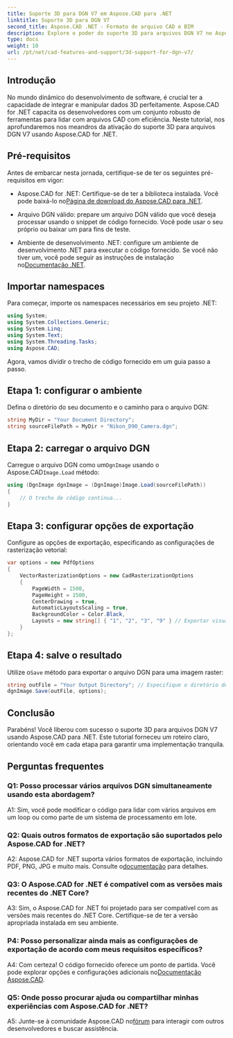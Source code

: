 ```yaml
---
title: Suporte 3D para DGN V7 em Aspose.CAD para .NET
linktitle: Suporte 3D para DGN V7
second_title: Aspose.CAD .NET - Formato de arquivo CAD e BIM
description: Explore o poder do suporte 3D para arquivos DGN V7 no Aspose.CAD for .NET. Siga nosso guia passo a passo para integrar e manipular arquivos CAD sem esforço.
type: docs
weight: 10
url: /pt/net/cad-features-and-support/3d-support-for-dgn-v7/
---
```

## Introdução

No mundo dinâmico do desenvolvimento de software, é crucial ter a capacidade de integrar e manipular dados 3D perfeitamente. Aspose.CAD for .NET capacita os desenvolvedores com um conjunto robusto de ferramentas para lidar com arquivos CAD com eficiência. Neste tutorial, nos aprofundaremos nos meandros da ativação do suporte 3D para arquivos DGN V7 usando Aspose.CAD for .NET.

## Pré-requisitos

Antes de embarcar nesta jornada, certifique-se de ter os seguintes pré-requisitos em vigor:

-  Aspose.CAD for .NET: Certifique-se de ter a biblioteca instalada. Você pode baixá-lo no[Página de download do Aspose.CAD para .NET](https://releases.aspose.com/cad/net/).

- Arquivo DGN válido: prepare um arquivo DGN válido que você deseja processar usando o snippet de código fornecido. Você pode usar o seu próprio ou baixar um para fins de teste.

- Ambiente de desenvolvimento .NET: configure um ambiente de desenvolvimento .NET para executar o código fornecido. Se você não tiver um, você pode seguir as instruções de instalação no[Documentação .NET](https://docs.microsoft.com/en-us/dotnet/core/install/).

## Importar namespaces

Para começar, importe os namespaces necessários em seu projeto .NET:

```csharp
using System;
using System.Collections.Generic;
using System.Linq;
using System.Text;
using System.Threading.Tasks;
using Aspose.CAD;
```

Agora, vamos dividir o trecho de código fornecido em um guia passo a passo.

## Etapa 1: configurar o ambiente

Defina o diretório do seu documento e o caminho para o arquivo DGN:

```csharp
string MyDir = "Your Document Directory";
string sourceFilePath = MyDir + "Nikon_D90_Camera.dgn";
```

## Etapa 2: carregar o arquivo DGN

 Carregue o arquivo DGN como um`DgnImage` usando o Aspose.CAD`Image.Load` método:

```csharp
using (DgnImage dgnImage = (DgnImage)Image.Load(sourceFilePath))
{
    // O trecho de código continua...
}
```

## Etapa 3: configurar opções de exportação

Configure as opções de exportação, especificando as configurações de rasterização vetorial:

```csharp
var options = new PdfOptions
{
    VectorRasterizationOptions = new CadRasterizationOptions
    {
        PageWidth = 1500,
        PageHeight = 1500,
        CenterDrawing = true,
        AutomaticLayoutsScaling = true,
        BackgroundColor = Color.Black,
        Layouts = new string[] { "1", "2", "3", "9" } // Exportar visualizações específicas
    }
};
```

## Etapa 4: salve o resultado

 Utilize o`Save` método para exportar o arquivo DGN para uma imagem raster:

```csharp
string outFile = "Your Output Directory"; // Especifique o diretório de saída
dgnImage.Save(outFile, options);
```

## Conclusão

Parabéns! Você liberou com sucesso o suporte 3D para arquivos DGN V7 usando Aspose.CAD para .NET. Este tutorial forneceu um roteiro claro, orientando você em cada etapa para garantir uma implementação tranquila.

## Perguntas frequentes

### Q1: Posso processar vários arquivos DGN simultaneamente usando esta abordagem?

A1: Sim, você pode modificar o código para lidar com vários arquivos em um loop ou como parte de um sistema de processamento em lote.

### Q2: Quais outros formatos de exportação são suportados pelo Aspose.CAD for .NET?

 A2: Aspose.CAD for .NET suporta vários formatos de exportação, incluindo PDF, PNG, JPG e muito mais. Consulte o[documentação](https://reference.aspose.com/cad/net/) para detalhes.

### Q3: O Aspose.CAD for .NET é compatível com as versões mais recentes do .NET Core?

A3: Sim, o Aspose.CAD for .NET foi projetado para ser compatível com as versões mais recentes do .NET Core. Certifique-se de ter a versão apropriada instalada em seu ambiente.

### P4: Posso personalizar ainda mais as configurações de exportação de acordo com meus requisitos específicos?

 A4: Com certeza! O código fornecido oferece um ponto de partida. Você pode explorar opções e configurações adicionais no[Documentação Aspose.CAD](https://reference.aspose.com/cad/net/).

### Q5: Onde posso procurar ajuda ou compartilhar minhas experiências com Aspose.CAD for .NET?

A5: Junte-se à comunidade Aspose.CAD no[fórum](https://forum.aspose.com/c/cad/19) para interagir com outros desenvolvedores e buscar assistência.